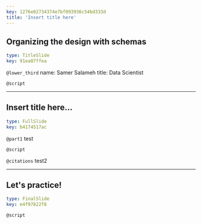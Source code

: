 ```yaml
---
key: 1276e02734374e7bf093936c54bd333d
title: 'Insert title here'
---
```


## Organizing the design with schemas 

```yaml
type: TitleSlide
key: 91ea07ffea
```

`@lower_third`
name: Samer Salameh
title: Data Scientist

`@script`


---

## Insert title here...

```yaml
type: FullSlide
key: b4174517ac
```

`@part1`
test

`@script`


`@citations`
test2

---

## Let's practice!

```yaml
type: FinalSlide
key: e4f97822f8
```

`@script`
